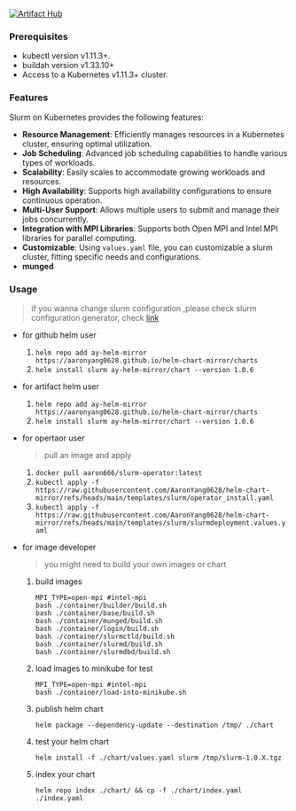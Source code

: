 [![Artifact Hub](https://img.shields.io/endpoint?url=https://artifacthub.io/badge/repository/slurm-on-k8s)](https://artifacthub.io/packages/search?repo=slurm-on-k8s)

### Prerequisites
- kubectl version v1.11.3+.
- buildah version v1.33.10+
- Access to a Kubernetes v1.11.3+ cluster.

### Features

Slurm on Kubernetes provides the following features:

- **Resource Management**: Efficiently manages resources in a Kubernetes cluster, ensuring optimal utilization.
- **Job Scheduling**: Advanced job scheduling capabilities to handle various types of workloads.
- **Scalability**: Easily scales to accommodate growing workloads and resources.
- **High Availability**: Supports high availability configurations to ensure continuous operation.
- **Multi-User Support**: Allows multiple users to submit and manage their jobs concurrently.
- **Integration with MPI Libraries**: Supports both Open MPI and Intel MPI libraries for parallel computing.
- **Customizable**: Using `values.yaml` file, you can customizable a slurm cluster, fitting specific needs and configurations.
- **munged**

### Usage

> if you wanna change slurm configuration ,please check slurm configuration generator, check [link](https://slurm.schedmd.com/configurator.html)

- for github helm user
    1. `helm repo add ay-helm-mirror https://aaronyang0628.github.io/helm-chart-mirror/charts`
    2. `helm install slurm ay-helm-mirror/chart --version 1.0.6`
- for artifact helm user
    1. `helm repo add ay-helm-mirror https://aaronyang0628.github.io/helm-chart-mirror/charts`
    2. `helm install slurm ay-helm-mirror/chart --version 1.0.6`
- for opertaor user
    > pull an image and apply
    1. `docker pull aaron666/slurm-operator:latest`
    2. `kubectl apply -f https://raw.githubusercontent.com/AaronYang0628/helm-chart-mirror/refs/heads/main/templates/slurm/operator_install.yaml`
    3. `kubectl apply -f https://raw.githubusercontent.com/AaronYang0628/helm-chart-mirror/refs/heads/main/templates/slurm/slurmdeployment.values.yaml`



- for image developer
    > you might need to build your own images or chart
    1. build images
        ```shell
        MPI_TYPE=open-mpi #intel-mpi
        bash ./container/builder/build.sh
        bash ./container/base/build.sh
        bash ./container/munged/build.sh
        bash ./container/login/build.sh
        bash ./container/slurmctld/build.sh
        bash ./container/slurmd/build.sh
        bash ./container/slurmdbd/build.sh
        ```
    2. load images to minikube for test
        ```shell
        MPI_TYPE=open-mpi #intel-mpi
        bash ./container/load-into-minikube.sh
        ```
    3. publish helm chart
        ```shell
        helm package --dependency-update --destination /tmp/ ./chart
        ```
    4. test your helm chart
        ```shell
        helm install -f ./chart/values.yaml slurm /tmp/slurm-1.0.X.tgz
        ```
    5. index your chart
        ```shell
        helm repo index ./chart/ && cp -f ./chart/index.yaml ./index.yaml
        ```
